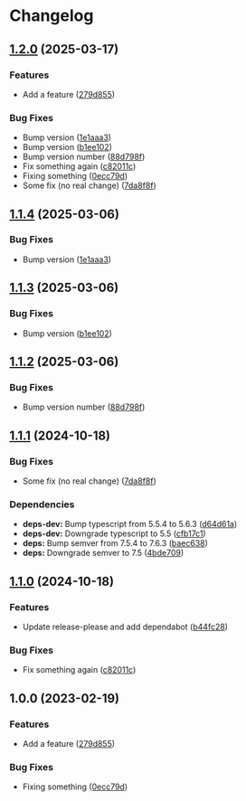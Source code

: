 # Changelog

## [1.2.0](https://github.com/WIStudent/release-please-demo/compare/v1.1.4...v1.2.0) (2025-03-17)


### Features

* Add a feature ([279d855](https://github.com/WIStudent/release-please-demo/commit/279d8553c4d9b8f9c5deb711f1ad0d8847f1c462))


### Bug Fixes

* Bump version ([1e1aaa3](https://github.com/WIStudent/release-please-demo/commit/1e1aaa30d0367b1bc1cf918418ed19d0b65268a2))
* Bump version ([b1ee102](https://github.com/WIStudent/release-please-demo/commit/b1ee102ddc27802895fbf6be7ef4f6a96e8b6f20))
* Bump version number ([88d798f](https://github.com/WIStudent/release-please-demo/commit/88d798f952fa6c81c8e3089851a7285be5965d0d))
* Fix something again ([c82011c](https://github.com/WIStudent/release-please-demo/commit/c82011cfb5e3d0bccc3c93497862d9072e19cabc))
* Fixing something ([0ecc79d](https://github.com/WIStudent/release-please-demo/commit/0ecc79d68ffd3f6a6f9370e636e5fcd1d093f419))
* Some fix (no real change) ([7da8f8f](https://github.com/WIStudent/release-please-demo/commit/7da8f8f48198d52edd09abfdb9851f2c8b085426))

## [1.1.4](https://github.com/WIStudent/release-please-demo/compare/v1.1.3...v1.1.4) (2025-03-06)


### Bug Fixes

* Bump version ([1e1aaa3](https://github.com/WIStudent/release-please-demo/commit/1e1aaa30d0367b1bc1cf918418ed19d0b65268a2))

## [1.1.3](https://github.com/WIStudent/release-please-demo/compare/v1.1.2...v1.1.3) (2025-03-06)


### Bug Fixes

* Bump version ([b1ee102](https://github.com/WIStudent/release-please-demo/commit/b1ee102ddc27802895fbf6be7ef4f6a96e8b6f20))

## [1.1.2](https://github.com/WIStudent/release-please-demo/compare/v1.1.1...v1.1.2) (2025-03-06)


### Bug Fixes

* Bump version number ([88d798f](https://github.com/WIStudent/release-please-demo/commit/88d798f952fa6c81c8e3089851a7285be5965d0d))

## [1.1.1](https://github.com/WIStudent/release-please-demo/compare/v1.1.0...v1.1.1) (2024-10-18)


### Bug Fixes

* Some fix (no real change) ([7da8f8f](https://github.com/WIStudent/release-please-demo/commit/7da8f8f48198d52edd09abfdb9851f2c8b085426))


### Dependencies

* **deps-dev:** Bump typescript from 5.5.4 to 5.6.3 ([d64d61a](https://github.com/WIStudent/release-please-demo/commit/d64d61af674f60f27f310e9a7ba24a1da2e50719))
* **deps-dev:** Downgrade typescript to 5.5 ([cfb17c1](https://github.com/WIStudent/release-please-demo/commit/cfb17c1dbe52d44ab65fe37eae67fc2f88364d00))
* **deps:** Bump semver from 7.5.4 to 7.6.3 ([baec638](https://github.com/WIStudent/release-please-demo/commit/baec638dc9f329da7521fd3ba354b2df37d46ce0))
* **deps:** Downgrade semver to 7.5 ([4bde709](https://github.com/WIStudent/release-please-demo/commit/4bde7097fc1012beabe99e2e38a07e7c7f5be8b7))

## [1.1.0](https://github.com/WIStudent/release-please-demo/compare/v1.0.0...v1.1.0) (2024-10-18)


### Features

* Update release-please and add dependabot ([b44fc28](https://github.com/WIStudent/release-please-demo/commit/b44fc2864ef2c80a4073d43f4377518eceadf3b4))


### Bug Fixes

* Fix something again ([c82011c](https://github.com/WIStudent/release-please-demo/commit/c82011cfb5e3d0bccc3c93497862d9072e19cabc))

## 1.0.0 (2023-02-19)


### Features

* Add a feature ([279d855](https://github.com/WIStudent/release-please-demo/commit/279d8553c4d9b8f9c5deb711f1ad0d8847f1c462))


### Bug Fixes

* Fixing something ([0ecc79d](https://github.com/WIStudent/release-please-demo/commit/0ecc79d68ffd3f6a6f9370e636e5fcd1d093f419))
